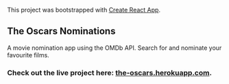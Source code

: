 This project was bootstrapped with [Create React App](https://github.com/facebook/create-react-app).

## The Oscars Nominations

A movie nomination app using the OMDb API. Search for and nominate your favourite films.

### Check out the live project here: [the-oscars.herokuapp.com](https://the-oscars.herokuapp.com/).
